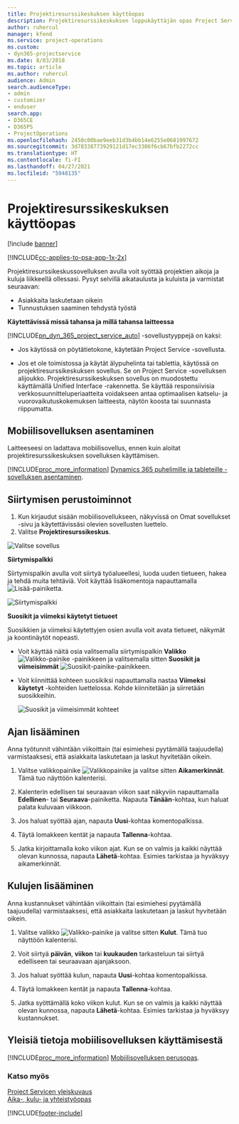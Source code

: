 ```yaml
---
title: Projektiresurssikeskuksen käyttöopas
description: Projektiresurssikeskuksen loppukäyttäjän opas Project Servicessä
author: ruhercul
manager: kfend
ms.service: project-operations
ms.custom:
- dyn365-projectservice
ms.date: 8/03/2018
ms.topic: article
ms.author: ruhercul
audience: Admin
search.audienceType:
- admin
- customizer
- enduser
search.app:
- D365CE
- D365PS
- ProjectOperations
ms.openlocfilehash: 2450c00bae9eeb31d3b4bb14e6255e0681997672
ms.sourcegitcommit: 3d78338773929121d17ec3386f6cb67bfb2272cc
ms.translationtype: HT
ms.contentlocale: fi-FI
ms.lasthandoff: 04/27/2021
ms.locfileid: "5948135"
---
```

# <a name="user-guide-for-project-resource-hub"></a>Projektiresurssikeskuksen käyttöopas

[!include [banner](../includes/psa-now-project-operations.md)]

[!INCLUDE[cc-applies-to-psa-app-1x-2x](../includes/cc-applies-to-psa-app-1x-2x.md)]

Projektiresurssikeskussovelluksen avulla voit syöttää projektien aikoja ja kuluja liikkeellä ollessasi. Pysyt selvillä aikataulusta ja kuluista ja varmistat seuraavan:

- Asiakkaita laskutetaan oikein
- Tunnustuksen saaminen tehdystä työstä

**Käytettävissä missä tahansa ja millä tahansa laitteessa**

[!INCLUDE[pn_dyn_365_project_service_auto](../includes/pn-dyn-365-project-service-auto.md)] -sovellustyyppejä on kaksi: 

- Jos käytössä on pöytätietokone, käytetään Project Service -sovellusta. 

- Jos et ole toimistossa ja käytät älypuhelinta tai tablettia, käytössä on projektiresurssikeskuksen sovellus. Se on Project Service -sovelluksen alijoukko. Projektiresurssikeskuksen sovellus on muodostettu käyttämällä Unified Interface -rakennetta. Se käyttää responsiivisia verkkosuunnitteluperiaatteita voidakseen antaa optimaalisen katselu- ja vuorovaikutuskokemuksen laitteesta, näytön koosta tai suunnasta riippumatta. 


## <a name="install-the-mobile-app"></a>Mobiilisovelluksen asentaminen
Laitteeseesi on ladattava mobiilisovellus, ennen kuin aloitat projektiresurssikeskuksen sovelluksen käyttämisen. 

[!INCLUDE[proc_more_information](../includes/proc-more-information.md)] [Dynamics 365 puhelimille ja tableteille -sovelluksen asentaminen](/dynamics365/mobile-app/install-dynamics-365-for-phones-and-tablets).

## <a name="basic-navigation"></a>Siirtymisen perustoiminnot
1.  Kun kirjaudut sisään mobiilisovellukseen, näkyvissä on Omat sovellukset -sivu ja käytettävissäsi olevien sovellusten luettelo. 
2.  Valitse **Projektiresurssikeskus**.

![Valitse sovellus](media/chooseApp_1.png "Valitse sovellus")

**Siirtymispalkki**

Siirtymispalkin avulla voit siirtyä työalueellesi, luoda uuden tietueen, hakea ja tehdä muita tehtäviä. Voit käyttää lisäkomentoja napauttamalla ![Lisää-painiketta](media/MoreButton.png "Lisää-painike").

![Siirtymispalkki](media/NavBar_2.png "Siirtymispalkki")

**Suosikit ja viimeksi käytetyt tietueet**

Suosikkien ja viimeksi käytettyjen osien avulla voit avata tietueet, näkymät ja koontinäytöt nopeasti. 

- Voit käyttää näitä osia valitsemalla siirtymispalkin **Valikko** ![Valikko-painike](media/MenuButton.png "Valikkopainike") -painikkeen ja valitsemalla sitten **Suosikit ja viimeisimmät** ![Suosikit-painike](media/FavButton.png "Suosikkipainike")-painikkeen.

- Voit kiinnittää kohteen suosikiksi napauttamalla nastaa **Viimeksi käytetyt** -kohteiden luettelossa. Kohde kiinnitetään ja siirretään suosikkeihin.

  ![Suosikit ja viimeisimmät kohteet](media/Favs_3.png "Suosikit ja viimeisimmät kohteet")
 
## <a name="enter-time"></a>Ajan lisääminen
Anna työtunnit vähintään viikoittain (tai esimiehesi pyytämällä taajuudella) varmistaaksesi, että asiakkaita laskutetaan ja laskut hyvitetään oikein.

1. Valitse valikkopainike ![Valikkopainike](media/MenuButton.png "Valikkopainike") ja valitse sitten **Aikamerkinnät**. Tämä tuo näyttöön kalenterisi.

2. Kalenterin edellisen tai seuraavan viikon saat näkyviin napauttamalla **Edellinen**- tai **Seuraava**-painiketta. Napauta **Tänään**-kohtaa, kun haluat palata kuluvaan viikkoon.

3. Jos haluat syöttää ajan, napauta **Uusi**-kohtaa komentopalkissa. 

4. Täytä lomakkeen kentät ja napauta **Tallenna**-kohtaa.

5. Jatka kirjoittamalla koko viikon ajat. Kun se on valmis ja kaikki näyttää olevan kunnossa, napauta **Lähetä**-kohtaa. Esimies tarkistaa ja hyväksyy aikamerkinnät.

## <a name="enter-expenses"></a>Kulujen lisääminen 
Anna kustannukset vähintään viikoittain (tai esimiehesi pyytämällä taajuudella) varmistaaksesi, että asiakkaita laskutetaan ja laskut hyvitetään oikein.

1. Valitse valikko ![Valikko-painike](media/MenuButton.png "Valikkopainike") ja valitse sitten **Kulut**. Tämä tuo näyttöön kalenterisi.

2. Voit siirtyä **päivän**, **viikon** tai **kuukauden** tarkasteluun tai siirtyä edelliseen tai seuraavaan ajanjaksoon. 

3. Jos haluat syöttää kulun, napauta **Uusi**-kohtaa komentopalkissa. 

4. Täytä lomakkeen kentät ja napauta **Tallenna**-kohtaa.

5. Jatka syöttämällä koko viikon kulut. Kun se on valmis ja kaikki näyttää olevan kunnossa, napauta **Lähetä**-kohtaa. Esimies tarkistaa ja hyväksyy kustannukset.

## <a name="general-information-on-how-to-use-the-mobile-app"></a>Yleisiä tietoja mobiilisovelluksen käyttämisestä 
[!INCLUDE[proc_more_information](../includes/proc-more-information.md)] [Mobiilisovelluksen perusopas](/dynamics365/mobile-app/dynamics-365-phones-tablets-users-guide).

### <a name="see-also"></a>Katso myös  
 [Project Servicen yleiskuvaus](../psa/overview.md)   
 [Aika-, kulu- ja yhteistyöopas](../psa/time-expense-collaboration-guide.md)   
 


[!INCLUDE[footer-include](../includes/footer-banner.md)]